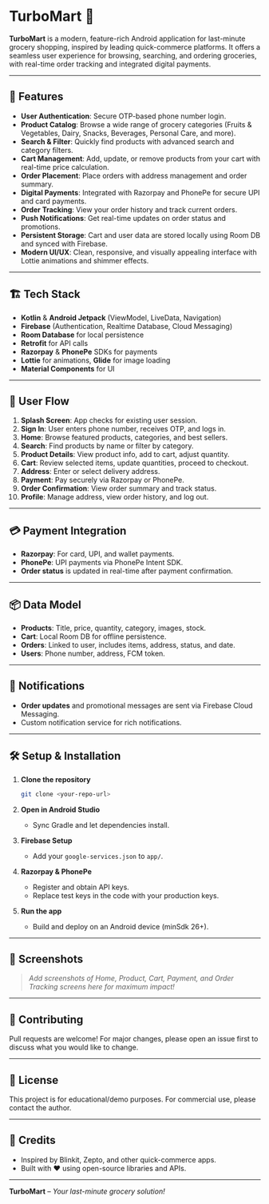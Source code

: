 # TurboMart 🛒

**TurboMart** is a modern, feature-rich Android application for last-minute grocery shopping, inspired by leading quick-commerce platforms. It offers a seamless user experience for browsing, searching, and ordering groceries, with real-time order tracking and integrated digital payments.

---

## 🚀 Features

- **User Authentication**: Secure OTP-based phone number login.
- **Product Catalog**: Browse a wide range of grocery categories (Fruits & Vegetables, Dairy, Snacks, Beverages, Personal Care, and more).
- **Search & Filter**: Quickly find products with advanced search and category filters.
- **Cart Management**: Add, update, or remove products from your cart with real-time price calculation.
- **Order Placement**: Place orders with address management and order summary.
- **Digital Payments**: Integrated with Razorpay and PhonePe for secure UPI and card payments.
- **Order Tracking**: View your order history and track current orders.
- **Push Notifications**: Get real-time updates on order status and promotions.
- **Persistent Storage**: Cart and user data are stored locally using Room DB and synced with Firebase.
- **Modern UI/UX**: Clean, responsive, and visually appealing interface with Lottie animations and shimmer effects.

---

## 🏗️ Tech Stack

- **Kotlin** & **Android Jetpack** (ViewModel, LiveData, Navigation)
- **Firebase** (Authentication, Realtime Database, Cloud Messaging)
- **Room Database** for local persistence
- **Retrofit** for API calls
- **Razorpay** & **PhonePe** SDKs for payments
- **Lottie** for animations, **Glide** for image loading
- **Material Components** for UI

---

## 📲 User Flow

1. **Splash Screen**: App checks for existing user session.
2. **Sign In**: User enters phone number, receives OTP, and logs in.
3. **Home**: Browse featured products, categories, and best sellers.
4. **Search**: Find products by name or filter by category.
5. **Product Details**: View product info, add to cart, adjust quantity.
6. **Cart**: Review selected items, update quantities, proceed to checkout.
7. **Address**: Enter or select delivery address.
8. **Payment**: Pay securely via Razorpay or PhonePe.
9. **Order Confirmation**: View order summary and track status.
10. **Profile**: Manage address, view order history, and log out.

---

## 💳 Payment Integration

- **Razorpay**: For card, UPI, and wallet payments.
- **PhonePe**: UPI payments via PhonePe Intent SDK.
- **Order status** is updated in real-time after payment confirmation.

---

## 📦 Data Model

- **Products**: Title, price, quantity, category, images, stock.
- **Cart**: Local Room DB for offline persistence.
- **Orders**: Linked to user, includes items, address, status, and date.
- **Users**: Phone number, address, FCM token.

---

## 🔔 Notifications

- **Order updates** and promotional messages are sent via Firebase Cloud Messaging.
- Custom notification service for rich notifications.

---

## 🛠️ Setup & Installation

1. **Clone the repository**  
   ```bash
   git clone <your-repo-url>
   ```

2. **Open in Android Studio**  
   - Sync Gradle and let dependencies install.

3. **Firebase Setup**  
   - Add your `google-services.json` to `app/`.

4. **Razorpay & PhonePe**  
   - Register and obtain API keys.
   - Replace test keys in the code with your production keys.

5. **Run the app**  
   - Build and deploy on an Android device (minSdk 26+).

---

## 📸 Screenshots

> _Add screenshots of Home, Product, Cart, Payment, and Order Tracking screens here for maximum impact!_

---

## 🤝 Contributing

Pull requests are welcome! For major changes, please open an issue first to discuss what you would like to change.

---

## 📄 License

This project is for educational/demo purposes. For commercial use, please contact the author.

---

## 🙌 Credits

- Inspired by Blinkit, Zepto, and other quick-commerce apps.
- Built with ❤️ using open-source libraries and APIs.

---

**TurboMart** – _Your last-minute grocery solution!_ 
